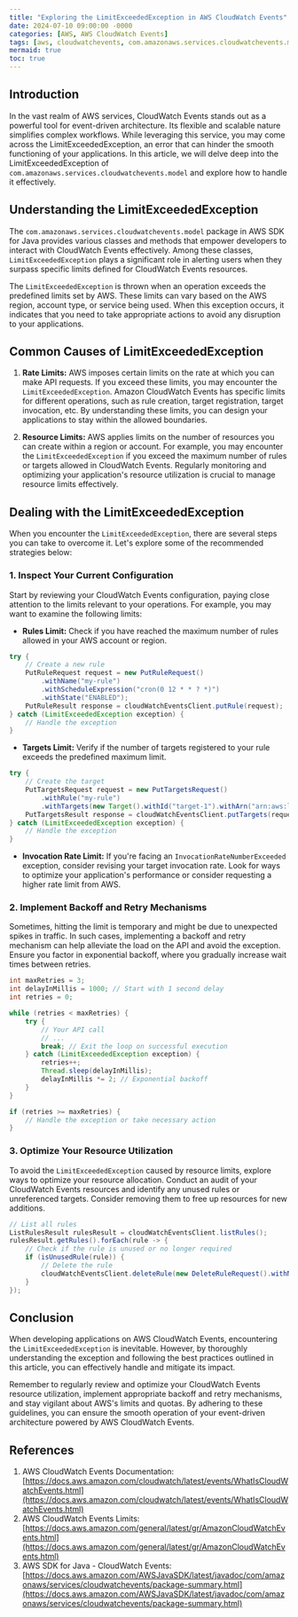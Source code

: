 ```yaml
---
title: "Exploring the LimitExceededException in AWS CloudWatch Events"
date: 2024-07-10 09:00:00 -0000
categories: [AWS, AWS CloudWatch Events]
tags: [aws, cloudwatchevents, com.amazonaws.services.cloudwatchevents.model]
mermaid: true
toc: true
---
```



## Introduction

In the vast realm of AWS services, CloudWatch Events stands out as a powerful tool for event-driven architecture. Its flexible and scalable nature simplifies complex workflows. While leveraging this service, you may come across the LimitExceededException, an error that can hinder the smooth functioning of your applications. In this article, we will delve deep into the LimitExceededException of `com.amazonaws.services.cloudwatchevents.model` and explore how to handle it effectively.

## Understanding the LimitExceededException

The `com.amazonaws.services.cloudwatchevents.model` package in AWS SDK for Java provides various classes and methods that empower developers to interact with CloudWatch Events effectively. Among these classes, `LimitExceededException` plays a significant role in alerting users when they surpass specific limits defined for CloudWatch Events resources.

The `LimitExceededException` is thrown when an operation exceeds the predefined limits set by AWS. These limits can vary based on the AWS region, account type, or service being used. When this exception occurs, it indicates that you need to take appropriate actions to avoid any disruption to your applications.

## Common Causes of LimitExceededException

1. **Rate Limits:** AWS imposes certain limits on the rate at which you can make API requests. If you exceed these limits, you may encounter the `LimitExceededException`. Amazon CloudWatch Events has specific limits for different operations, such as rule creation, target registration, target invocation, etc. By understanding these limits, you can design your applications to stay within the allowed boundaries.

2. **Resource Limits:** AWS applies limits on the number of resources you can create within a region or account. For example, you may encounter the `LimitExceededException` if you exceed the maximum number of rules or targets allowed in CloudWatch Events. Regularly monitoring and optimizing your application's resource utilization is crucial to manage resource limits effectively.

## Dealing with the LimitExceededException

When you encounter the `LimitExceededException`, there are several steps you can take to overcome it. Let's explore some of the recommended strategies below:

### 1. Inspect Your Current Configuration

Start by reviewing your CloudWatch Events configuration, paying close attention to the limits relevant to your operations. For example, you may want to examine the following limits:

- **Rules Limit:** Check if you have reached the maximum number of rules allowed in your AWS account or region.

```java
try {
    // Create a new rule
    PutRuleRequest request = new PutRuleRequest()
        .withName("my-rule")
        .withScheduleExpression("cron(0 12 * * ? *)")
        .withState("ENABLED");
    PutRuleResult response = cloudWatchEventsClient.putRule(request);
} catch (LimitExceededException exception) {
    // Handle the exception
}
```

- **Targets Limit:** Verify if the number of targets registered to your rule exceeds the predefined maximum limit.

```java
try {
    // Create the target
    PutTargetsRequest request = new PutTargetsRequest()
        .withRule("my-rule")
        .withTargets(new Target().withId("target-1").withArn("arn:aws:lambda:<region>:<account>:function:my-function"));
    PutTargetsResult response = cloudWatchEventsClient.putTargets(request);
} catch (LimitExceededException exception) {
    // Handle the exception
}
```

- **Invocation Rate Limit:** If you're facing an `InvocationRateNumberExceeded` exception, consider revising your target invocation rate. Look for ways to optimize your application's performance or consider requesting a higher rate limit from AWS.

### 2. Implement Backoff and Retry Mechanisms

Sometimes, hitting the limit is temporary and might be due to unexpected spikes in traffic. In such cases, implementing a backoff and retry mechanism can help alleviate the load on the API and avoid the exception. Ensure you factor in exponential backoff, where you gradually increase wait times between retries.

```java
int maxRetries = 3;
int delayInMillis = 1000; // Start with 1 second delay
int retries = 0;

while (retries < maxRetries) {
    try {
        // Your API call
        // ...
        break; // Exit the loop on successful execution
    } catch (LimitExceededException exception) {
        retries++;
        Thread.sleep(delayInMillis);
        delayInMillis *= 2; // Exponential backoff
    }
}

if (retries >= maxRetries) {
    // Handle the exception or take necessary action
}
```

### 3. Optimize Your Resource Utilization

To avoid the `LimitExceededException` caused by resource limits, explore ways to optimize your resource allocation. Conduct an audit of your CloudWatch Events resources and identify any unused rules or unreferenced targets. Consider removing them to free up resources for new additions.

```java
// List all rules
ListRulesResult rulesResult = cloudWatchEventsClient.listRules();
rulesResult.getRules().forEach(rule -> {
    // Check if the rule is unused or no longer required
    if (isUnusedRule(rule)) {
        // Delete the rule
        cloudWatchEventsClient.deleteRule(new DeleteRuleRequest().withName(rule.getName()));
    }
});
```

## Conclusion

When developing applications on AWS CloudWatch Events, encountering the `LimitExceededException` is inevitable. However, by thoroughly understanding the exception and following the best practices outlined in this article, you can effectively handle and mitigate its impact.

Remember to regularly review and optimize your CloudWatch Events resource utilization, implement appropriate backoff and retry mechanisms, and stay vigilant about AWS's limits and quotas. By adhering to these guidelines, you can ensure the smooth operation of your event-driven architecture powered by AWS CloudWatch Events.

## References

1. AWS CloudWatch Events Documentation: [https://docs.aws.amazon.com/cloudwatch/latest/events/WhatIsCloudWatchEvents.html](https://docs.aws.amazon.com/cloudwatch/latest/events/WhatIsCloudWatchEvents.html)
2. AWS CloudWatch Events Limits: [https://docs.aws.amazon.com/general/latest/gr/AmazonCloudWatchEvents.html](https://docs.aws.amazon.com/general/latest/gr/AmazonCloudWatchEvents.html)
3. AWS SDK for Java - CloudWatch Events: [https://docs.aws.amazon.com/AWSJavaSDK/latest/javadoc/com/amazonaws/services/cloudwatchevents/package-summary.html](https://docs.aws.amazon.com/AWSJavaSDK/latest/javadoc/com/amazonaws/services/cloudwatchevents/package-summary.html)
